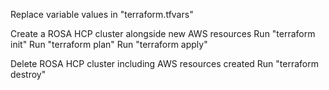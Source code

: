 Replace variable values in "terraform.tfvars"

Create a ROSA HCP cluster alongside new AWS resources
Run "terraform init"
Run "terraform plan"
Run "terraform apply"

Delete ROSA HCP cluster including AWS resources created
Run "terraform destroy"
